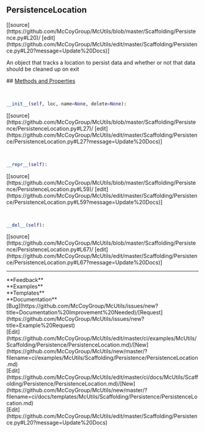 ## <a id="McUtils.Scaffolding.Persistence.PersistenceLocation">PersistenceLocation</a> 

<div class="docs-source-link" markdown="1">
[[source](https://github.com/McCoyGroup/McUtils/blob/master/Scaffolding/Persistence.py#L20)/
[edit](https://github.com/McCoyGroup/McUtils/edit/master/Scaffolding/Persistence.py#L20?message=Update%20Docs)]
</div>

An object that tracks a location to persist data
and whether or not that data should be cleaned up on
exit







<div class="collapsible-section">
 <div class="collapsible-section collapsible-section-header" markdown="1">
## <a class="collapse-link" data-toggle="collapse" href="#methods" markdown="1"> Methods and Properties</a> <a class="float-right" data-toggle="collapse" href="#methods"><i class="fa fa-chevron-down"></i></a>
 </div>
 <div class="collapsible-section collapsible-section-body collapse show" id="methods" markdown="1">
 
<a id="McUtils.Scaffolding.Persistence.PersistenceLocation.__init__" class="docs-object-method">&nbsp;</a> 
```python
__init__(self, loc, name=None, delete=None): 
```
<div class="docs-source-link" markdown="1">
[[source](https://github.com/McCoyGroup/McUtils/blob/master/Scaffolding/Persistence/PersistenceLocation.py#L27)/
[edit](https://github.com/McCoyGroup/McUtils/edit/master/Scaffolding/Persistence/PersistenceLocation.py#L27?message=Update%20Docs)]
</div>


<a id="McUtils.Scaffolding.Persistence.PersistenceLocation.__repr__" class="docs-object-method">&nbsp;</a> 
```python
__repr__(self): 
```
<div class="docs-source-link" markdown="1">
[[source](https://github.com/McCoyGroup/McUtils/blob/master/Scaffolding/Persistence/PersistenceLocation.py#L59)/
[edit](https://github.com/McCoyGroup/McUtils/edit/master/Scaffolding/Persistence/PersistenceLocation.py#L59?message=Update%20Docs)]
</div>


<a id="McUtils.Scaffolding.Persistence.PersistenceLocation.__del__" class="docs-object-method">&nbsp;</a> 
```python
__del__(self): 
```
<div class="docs-source-link" markdown="1">
[[source](https://github.com/McCoyGroup/McUtils/blob/master/Scaffolding/Persistence/PersistenceLocation.py#L67)/
[edit](https://github.com/McCoyGroup/McUtils/edit/master/Scaffolding/Persistence/PersistenceLocation.py#L67?message=Update%20Docs)]
</div>
 </div>
</div>












---


<div markdown="1" class="text-secondary">
<div class="container">
  <div class="row">
   <div class="col" markdown="1">
**Feedback**   
</div>
   <div class="col" markdown="1">
**Examples**   
</div>
   <div class="col" markdown="1">
**Templates**   
</div>
   <div class="col" markdown="1">
**Documentation**   
</div>
   <div class="col" markdown="1">
   
</div>
   <div class="col" markdown="1">
   
</div>
   <div class="col" markdown="1">
   
</div>
</div>
  <div class="row">
   <div class="col" markdown="1">
[Bug](https://github.com/McCoyGroup/McUtils/issues/new?title=Documentation%20Improvement%20Needed)/[Request](https://github.com/McCoyGroup/McUtils/issues/new?title=Example%20Request)   
</div>
   <div class="col" markdown="1">
[Edit](https://github.com/McCoyGroup/McUtils/edit/master/ci/examples/McUtils/Scaffolding/Persistence/PersistenceLocation.md)/[New](https://github.com/McCoyGroup/McUtils/new/master/?filename=ci/examples/McUtils/Scaffolding/Persistence/PersistenceLocation.md)   
</div>
   <div class="col" markdown="1">
[Edit](https://github.com/McCoyGroup/McUtils/edit/master/ci/docs/McUtils/Scaffolding/Persistence/PersistenceLocation.md)/[New](https://github.com/McCoyGroup/McUtils/new/master/?filename=ci/docs/templates/McUtils/Scaffolding/Persistence/PersistenceLocation.md)   
</div>
   <div class="col" markdown="1">
[Edit](https://github.com/McCoyGroup/McUtils/edit/master/Scaffolding/Persistence.py#L20?message=Update%20Docs)   
</div>
   <div class="col" markdown="1">
   
</div>
   <div class="col" markdown="1">
   
</div>
   <div class="col" markdown="1">
   
</div>
</div>
</div>
</div>